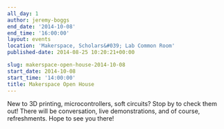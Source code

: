 ```yaml
---
all_day: 1
author: jeremy-boggs
end_date: '2014-10-08'
end_time: '16:00:00'
layout: events
location: 'Makerspace, Scholars&#039; Lab Common Room'
published-date: 2014-08-25 10:20:21+00:00

slug: makerspace-open-house-2014-10-08
start_date: 2014-10-08
start_time: '14:00:00'
title: Makerspace Open House
---
```


New to 3D printing, microcontrollers, soft circuits? Stop by to check them out! There will be conversation, live demonstrations, and of course, refreshments. Hope to see you there!
